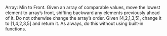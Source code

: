 Array: Min to Front.
Given an array of comparable values, move the lowest element to array’s front, shifting backward any elements previously ahead of it.
Do not otherwise change the array’s order. Given [4,2,1,3,5], change it to [1,4,2,3,5] and return it. As always, do this without using built-in functions.
